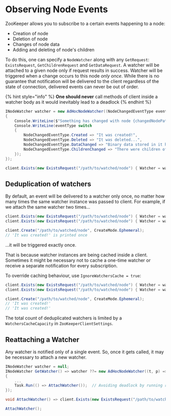 # Observing Node Events

ZooKeeper allows you to subscribe to a certain events happening to a node:

* Creation of node
* Deletion of node
* Changes of node data
* Adding and deleting of node's children

To do this, one can specify a `NodeWatcher` along with any `GetRequest`: `ExistsRequest`, `GetChildrenRequest` and `GetDataRequest`. A watcher will be attached to a given node only if request results in success. Watcher will be triggered when a change occurs to this node _only once_. While there is no guarantee that notification will be delivered to the client regardless of the state of connection, delivered events can never be out of order.

{% hint style="info" %}
**One should never** call methods of client inside a watcher body as it would inevitably lead to a deadlock
{% endhint %}

```csharp
INodeWatcher watcher = new AdHocNodeWatcher((NodeChangedEventType eventType, string changedNodePath) =>
{
    Console.WriteLine($"Something has changed with node {changedNodePath}...");
    Console.WriteLine(eventType switch
    {
        NodeChangedEventType.Created => "It was created!",
        NodeChangedEventType.Deleted => "It was deleted...",
        NodeChangedEventType.DataChanged => "Binary data stored in it has changed",
        NodeChangedEventType.ChildrenChanged => "There were children of this node added or deleted"
    });
});

client.Exists(new ExistsRequest("/path/to/watched/node") { Watcher = watcher });
```

## Deduplication of watchers

By default, an event will be delivered to a watcher only once, no matter how many times the same watcher instance was passed to client. For example, if we attach the same watcher two times...

```csharp
client.Exists(new ExistsRequest("/path/to/watched/node") { Watcher = watcher });
client.Exists(new ExistsRequest("/path/to/watched/node") { Watcher = watcher });

client.Create("/path/to/watched/node", CreateMode.Ephemeral);
// 'It was created!' is printed once
```

...it will be triggered exactly once.

That is because watcher instances are being cached inside a client. Sometimes it might be necessary not to cache a one-time watcher or receive a separate notification for every subscription.

To override caching behaviour, use `IgnoreWatchersCache = true`:

```csharp
client.Exists(new ExistsRequest("/path/to/watched/node") { Watcher = watcher, IgnoreWatchersCache = true });
client.Exists(new ExistsRequest("/path/to/watched/node") { Watcher = watcher, IgnoreWatchersCache = true });

client.Create("/path/to/watched/node", CreateMode.Ephemeral);
// 'It was created!'
// 'It was created!' 
```

The total count of deduplicated watchers is limited by a `WatchersCacheCapacity` in `ZooKeeperClientSettings`.

## Reattaching a Watcher

Any watcher is notified only of a single event. So, once it gets called, it may be necessary to attach a new watcher.

```csharp
INodeWatcher watcher = null;
INodeWatcher GetWatcher() => watcher ??= new AdHocNodeWatcher((t, p) =>
{
    ...
    Task.Run(() => AttachWatcher());  // Avoiding deadlock by running request in a separate thread
});

void AttachWatcher() => client.Exists(new ExistsRequest("/path/to/watched/node") { Watcher = GetWatcher() });

AttachWatcher();
```
